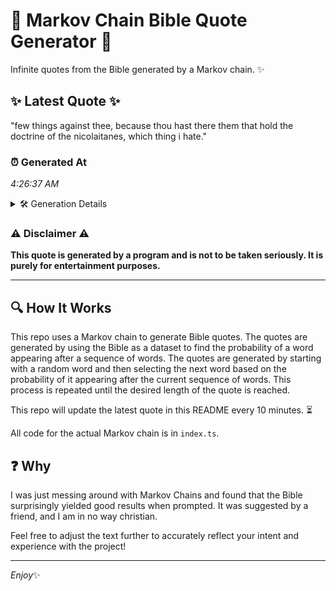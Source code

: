 # 📖 Markov Chain Bible Quote Generator 📖

Infinite quotes from the Bible generated by a Markov chain. ✨

## ✨ Latest Quote ✨
"few things against thee, because thou hast there them that hold the doctrine of the nicolaitanes, which thing i hate."

### ⏰ Generated At
*4:26:37 AM*

<details>
    <summary>🛠️ Generation Details</summary>
    <p>
        <strong>🌱 Seed:</strong> few<br>
        <strong>🔄 Iterations:</strong> 19<br>
        <strong>📜 Context History:</strong><br>[ few ]: things<br>[ few, things ]: against<br>[ few, things, against ]: thee,<br>[ few, things, against, thee, ]: because<br>[ few, things, against, thee,, because ]: thou<br>[ few, things, against, thee,, because, thou ]: hast<br>[ things, against, thee,, because, thou, hast ]: there<br>[ against, thee,, because, thou, hast, there ]: them<br>[ thee,, because, thou, hast, there, them ]: that<br>[ because, thou, hast, there, them, that ]: hold<br>[ thou, hast, there, them, that, hold ]: the<br>[ hast, there, them, that, hold, the ]: doctrine<br>[ there, them, that, hold, the, doctrine ]: of<br>[ them, that, hold, the, doctrine, of ]: the<br>[ that, hold, the, doctrine, of, the ]: nicolaitanes,<br>[ hold, the, doctrine, of, the, nicolaitanes, ]: which<br>[ the, doctrine, of, the, nicolaitanes,, which ]: thing<br>[ doctrine, of, the, nicolaitanes,, which, thing ]: i<br>[ of, the, nicolaitanes,, which, thing, i ]: hate.<br>
    </p>
</details>

### ⚠️ Disclaimer ⚠️
**This quote is generated by a program and is not to be taken seriously. It is purely for entertainment purposes.**

---

## 🔍 How It Works

This repo uses a Markov chain to generate Bible quotes. The quotes are generated by using the Bible as a dataset to find the probability of a word appearing after a sequence of words. The quotes are generated by starting with a random word and then selecting the next word based on the probability of it appearing after the current sequence of words. This process is repeated until the desired length of the quote is reached.

This repo will update the latest quote in this README every 10 minutes. ⏳

All code for the actual Markov chain is in `index.ts`.

## ❓ Why

I was just messing around with Markov Chains and found that the Bible surprisingly yielded good results when prompted. 
It was suggested by a friend, and I am in no way christian.

Feel free to adjust the text further to accurately reflect your intent and experience with the project!

---

*Enjoy*✨
